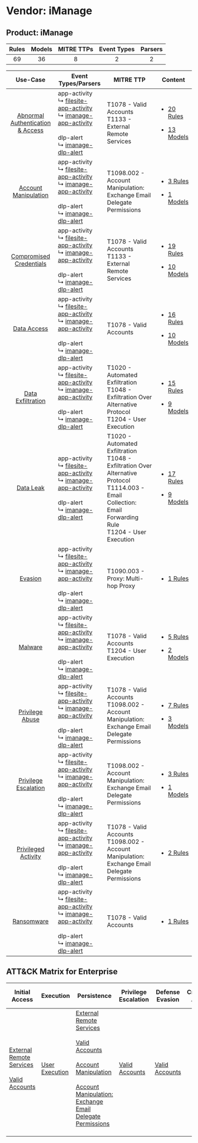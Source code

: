 Vendor: iManage
===============
Product: iManage
----------------
| Rules | Models | MITRE TTPs | Event Types | Parsers |
|:-----:|:------:|:----------:|:-----------:|:-------:|
|  69   |   36   |     8      |      2      |    2    |

|                                           Use-Case                                           | Event Types/Parsers                                                                                                                                                                                                                                                 | MITRE TTP                                                                                                                                                             | Content                                                                                                                       |
|:--------------------------------------------------------------------------------------------:| ------------------------------------------------------------------------------------------------------------------------------------------------------------------------------------------------------------------------------------------------------------------- | --------------------------------------------------------------------------------------------------------------------------------------------------------------------- | ----------------------------------------------------------------------------------------------------------------------------- |
| [Abnormal Authentication & Access](../../../UseCases/uc_abnormal_authentication_&_access.md) |  app-activity<br> ↳ [filesite-app-activity](Parsers/parserContent_filesite-app-activity.md)<br> ↳ [imanage-app-activity](Parsers/parserContent_imanage-app-activity.md)<br><br> dlp-alert<br> ↳ [imanage-dlp-alert](Parsers/parserContent_imanage-dlp-alert.md)<br> | T1078 - Valid Accounts<br>T1133 - External Remote Services<br>                                                                                                        | [<ul><li>20 Rules</li></ul><ul><li>13 Models</li></ul>](Rules_Models/r_m_imanage_imanage_Abnormal_Authentication_&_Access.md) |
|             [Account Manipulation](../../../UseCases/uc_account_manipulation.md)             |  app-activity<br> ↳ [filesite-app-activity](Parsers/parserContent_filesite-app-activity.md)<br> ↳ [imanage-app-activity](Parsers/parserContent_imanage-app-activity.md)<br><br> dlp-alert<br> ↳ [imanage-dlp-alert](Parsers/parserContent_imanage-dlp-alert.md)<br> | T1098.002 - Account Manipulation: Exchange Email Delegate Permissions<br>                                                                                             | [<ul><li>3 Rules</li></ul><ul><li>1 Models</li></ul>](Rules_Models/r_m_imanage_imanage_Account_Manipulation.md)               |
|          [Compromised Credentials](../../../UseCases/uc_compromised_credentials.md)          |  app-activity<br> ↳ [filesite-app-activity](Parsers/parserContent_filesite-app-activity.md)<br> ↳ [imanage-app-activity](Parsers/parserContent_imanage-app-activity.md)<br><br> dlp-alert<br> ↳ [imanage-dlp-alert](Parsers/parserContent_imanage-dlp-alert.md)<br> | T1078 - Valid Accounts<br>T1133 - External Remote Services<br>                                                                                                        | [<ul><li>19 Rules</li></ul><ul><li>10 Models</li></ul>](Rules_Models/r_m_imanage_imanage_Compromised_Credentials.md)          |
|                      [Data Access](../../../UseCases/uc_data_access.md)                      |  app-activity<br> ↳ [filesite-app-activity](Parsers/parserContent_filesite-app-activity.md)<br> ↳ [imanage-app-activity](Parsers/parserContent_imanage-app-activity.md)<br><br> dlp-alert<br> ↳ [imanage-dlp-alert](Parsers/parserContent_imanage-dlp-alert.md)<br> | T1078 - Valid Accounts<br>                                                                                                                                            | [<ul><li>16 Rules</li></ul><ul><li>10 Models</li></ul>](Rules_Models/r_m_imanage_imanage_Data_Access.md)                      |
|                [Data Exfiltration](../../../UseCases/uc_data_exfiltration.md)                |  app-activity<br> ↳ [filesite-app-activity](Parsers/parserContent_filesite-app-activity.md)<br> ↳ [imanage-app-activity](Parsers/parserContent_imanage-app-activity.md)<br><br> dlp-alert<br> ↳ [imanage-dlp-alert](Parsers/parserContent_imanage-dlp-alert.md)<br> | T1020 - Automated Exfiltration<br>T1048 - Exfiltration Over Alternative Protocol<br>T1204 - User Execution<br>                                                        | [<ul><li>15 Rules</li></ul><ul><li>9 Models</li></ul>](Rules_Models/r_m_imanage_imanage_Data_Exfiltration.md)                 |
|                        [Data Leak](../../../UseCases/uc_data_leak.md)                        |  app-activity<br> ↳ [filesite-app-activity](Parsers/parserContent_filesite-app-activity.md)<br> ↳ [imanage-app-activity](Parsers/parserContent_imanage-app-activity.md)<br><br> dlp-alert<br> ↳ [imanage-dlp-alert](Parsers/parserContent_imanage-dlp-alert.md)<br> | T1020 - Automated Exfiltration<br>T1048 - Exfiltration Over Alternative Protocol<br>T1114.003 - Email Collection: Email Forwarding Rule<br>T1204 - User Execution<br> | [<ul><li>17 Rules</li></ul><ul><li>9 Models</li></ul>](Rules_Models/r_m_imanage_imanage_Data_Leak.md)                         |
|                          [Evasion](../../../UseCases/uc_evasion.md)                          |  app-activity<br> ↳ [filesite-app-activity](Parsers/parserContent_filesite-app-activity.md)<br> ↳ [imanage-app-activity](Parsers/parserContent_imanage-app-activity.md)<br><br> dlp-alert<br> ↳ [imanage-dlp-alert](Parsers/parserContent_imanage-dlp-alert.md)<br> | T1090.003 - Proxy: Multi-hop Proxy<br>                                                                                                                                | [<ul><li>1 Rules</li></ul>](Rules_Models/r_m_imanage_imanage_Evasion.md)                                                      |
|                          [Malware](../../../UseCases/uc_malware.md)                          |  app-activity<br> ↳ [filesite-app-activity](Parsers/parserContent_filesite-app-activity.md)<br> ↳ [imanage-app-activity](Parsers/parserContent_imanage-app-activity.md)<br><br> dlp-alert<br> ↳ [imanage-dlp-alert](Parsers/parserContent_imanage-dlp-alert.md)<br> | T1078 - Valid Accounts<br>T1204 - User Execution<br>                                                                                                                  | [<ul><li>5 Rules</li></ul><ul><li>2 Models</li></ul>](Rules_Models/r_m_imanage_imanage_Malware.md)                            |
|                  [Privilege Abuse](../../../UseCases/uc_privilege_abuse.md)                  |  app-activity<br> ↳ [filesite-app-activity](Parsers/parserContent_filesite-app-activity.md)<br> ↳ [imanage-app-activity](Parsers/parserContent_imanage-app-activity.md)<br><br> dlp-alert<br> ↳ [imanage-dlp-alert](Parsers/parserContent_imanage-dlp-alert.md)<br> | T1078 - Valid Accounts<br>T1098.002 - Account Manipulation: Exchange Email Delegate Permissions<br>                                                                   | [<ul><li>7 Rules</li></ul><ul><li>3 Models</li></ul>](Rules_Models/r_m_imanage_imanage_Privilege_Abuse.md)                    |
|             [Privilege Escalation](../../../UseCases/uc_privilege_escalation.md)             |  app-activity<br> ↳ [filesite-app-activity](Parsers/parserContent_filesite-app-activity.md)<br> ↳ [imanage-app-activity](Parsers/parserContent_imanage-app-activity.md)<br><br> dlp-alert<br> ↳ [imanage-dlp-alert](Parsers/parserContent_imanage-dlp-alert.md)<br> | T1098.002 - Account Manipulation: Exchange Email Delegate Permissions<br>                                                                                             | [<ul><li>3 Rules</li></ul><ul><li>1 Models</li></ul>](Rules_Models/r_m_imanage_imanage_Privilege_Escalation.md)               |
|              [Privileged Activity](../../../UseCases/uc_privileged_activity.md)              |  app-activity<br> ↳ [filesite-app-activity](Parsers/parserContent_filesite-app-activity.md)<br> ↳ [imanage-app-activity](Parsers/parserContent_imanage-app-activity.md)<br><br> dlp-alert<br> ↳ [imanage-dlp-alert](Parsers/parserContent_imanage-dlp-alert.md)<br> | T1078 - Valid Accounts<br>T1098.002 - Account Manipulation: Exchange Email Delegate Permissions<br>                                                                   | [<ul><li>2 Rules</li></ul>](Rules_Models/r_m_imanage_imanage_Privileged_Activity.md)                                          |
|                       [Ransomware](../../../UseCases/uc_ransomware.md)                       |  app-activity<br> ↳ [filesite-app-activity](Parsers/parserContent_filesite-app-activity.md)<br> ↳ [imanage-app-activity](Parsers/parserContent_imanage-app-activity.md)<br><br> dlp-alert<br> ↳ [imanage-dlp-alert](Parsers/parserContent_imanage-dlp-alert.md)<br> | T1078 - Valid Accounts<br>                                                                                                                                            | [<ul><li>1 Rules</li></ul>](Rules_Models/r_m_imanage_imanage_Ransomware.md)                                                   |

ATT&CK Matrix for Enterprise
----------------------------
| Initial Access                                                                                                                                   | Execution                                                           | Persistence                                                                                                                                                                                                                                                                                                                                 | Privilege Escalation                                                | Defense Evasion                                                     | Credential Access | Discovery | Lateral Movement | Collection                                                                                                                                                            | Command and Control                                                                                                                       | Exfiltration                                                                                                                                                           | Impact |
| ------------------------------------------------------------------------------------------------------------------------------------------------ | ------------------------------------------------------------------- | ------------------------------------------------------------------------------------------------------------------------------------------------------------------------------------------------------------------------------------------------------------------------------------------------------------------------------------------- | ------------------------------------------------------------------- | ------------------------------------------------------------------- | ----------------- | --------- | ---------------- | --------------------------------------------------------------------------------------------------------------------------------------------------------------------- | ----------------------------------------------------------------------------------------------------------------------------------------- | ---------------------------------------------------------------------------------------------------------------------------------------------------------------------- | ------ |
| [External Remote Services](https://attack.mitre.org/techniques/T1133)<br><br>[Valid Accounts](https://attack.mitre.org/techniques/T1078)<br><br> | [User Execution](https://attack.mitre.org/techniques/T1204)<br><br> | [External Remote Services](https://attack.mitre.org/techniques/T1133)<br><br>[Valid Accounts](https://attack.mitre.org/techniques/T1078)<br><br>[Account Manipulation](https://attack.mitre.org/techniques/T1098)<br><br>[Account Manipulation: Exchange Email Delegate Permissions](https://attack.mitre.org/techniques/T1098/002)<br><br> | [Valid Accounts](https://attack.mitre.org/techniques/T1078)<br><br> | [Valid Accounts](https://attack.mitre.org/techniques/T1078)<br><br> |                   |           |                  | [Email Collection](https://attack.mitre.org/techniques/T1114)<br><br>[Email Collection: Email Forwarding Rule](https://attack.mitre.org/techniques/T1114/003)<br><br> | [Proxy: Multi-hop Proxy](https://attack.mitre.org/techniques/T1090/003)<br><br>[Proxy](https://attack.mitre.org/techniques/T1090)<br><br> | [Exfiltration Over Alternative Protocol](https://attack.mitre.org/techniques/T1048)<br><br>[Automated Exfiltration](https://attack.mitre.org/techniques/T1020)<br><br> |        |